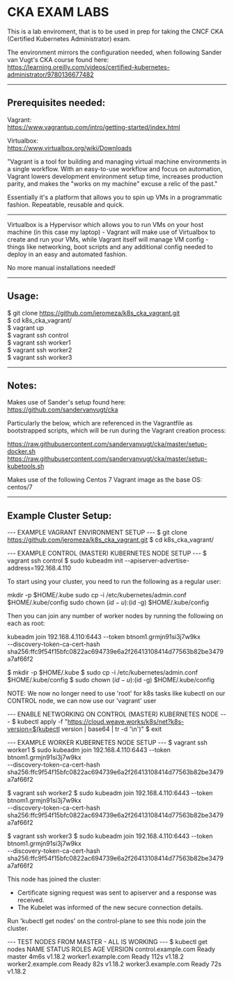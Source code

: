 # CKA EXAM LABS

This is a lab enviroment, that is to be used in prep for taking the CNCF CKA (Certified Kubernetes Administrator) exam.

The environment mirrors the configuration needed, when following Sander van Vugt's CKA course found here:
https://learning.oreilly.com/videos/certified-kubernetes-administrator/9780136677482

-------------------------
Prerequisites needed:
-------------------------
Vagrant:  
https://www.vagrantup.com/intro/getting-started/index.html

Virtualbox:  
https://www.virtualbox.org/wiki/Downloads  
  
"Vagrant is a tool for building and managing virtual machine environments in a single workflow. With an easy-to-use workflow and focus on automation, Vagrant lowers development environment setup time, increases production parity, and makes the "works on my machine" excuse a relic of the past."

Essentially it's a platform that allows you to spin up VMs in a programmatic fashion. Repeatable, reusable and quick.

---

Virtualbox is a Hypervisor which allows you to run VMs on your host machine (in this case my laptop) - Vagrant will make use of Virtualbox to create and run your VMs, while Vagrant itself will manage VM config - things like networking, boot scripts and any additional config needed to deploy in an easy and automated fashion.

No more manual installations needed!  

-------------------------
Usage:
-------------------------
$ git clone https://github.com/jeromeza/k8s_cka_vagrant.git  
$ cd k8s_cka_vagrant/  
$ vagrant up    
$ vagrant ssh control   
$ vagrant ssh worker1  
$ vagrant ssh worker2  
$ vagrant ssh worker3  

-------------------------
Notes:
-------------------------
Makes use of Sander's setup found here:
https://github.com/sandervanvugt/cka

Particularly the below, which are referenced in the Vagrantfile as bootstrapped scripts, which will be run during the Vagrant creation process:

https://raw.githubusercontent.com/sandervanvugt/cka/master/setup-docker.sh
https://raw.githubusercontent.com/sandervanvugt/cka/master/setup-kubetools.sh

Makes use of the following Centos 7 Vagrant image as the base OS:  
centos/7

-------------------------
Example Cluster Setup:
-------------------------

--- EXAMPLE VAGRANT ENVIRONMENT SETUP ---
$ git clone https://github.com/jeromeza/k8s_cka_vagrant.git
$ cd k8s_cka_vagrant/

--- EXAMPLE CONTROL (MASTER) KUBERNETES NODE SETUP ---
$ vagrant ssh control
$ sudo kubeadm init --apiserver-advertise-address=192.168.4.110

To start using your cluster, you need to run the following as a regular user:

  mkdir -p $HOME/.kube
  sudo cp -i /etc/kubernetes/admin.conf $HOME/.kube/config
  sudo chown $(id -u):$(id -g) $HOME/.kube/config

Then you can join any number of worker nodes by running the following on each as root:

kubeadm join 192.168.4.110:6443 --token btnom1.grmjn91si3j7w9kx \
    --discovery-token-ca-cert-hash sha256:ffc9f54f15bfc0822ac694739e6a2f26413108414d77563b82be3479a7af66f2

$ mkdir -p $HOME/.kube
$ sudo cp -i /etc/kubernetes/admin.conf $HOME/.kube/config
$ sudo chown $(id -u):$(id -g) $HOME/.kube/config

NOTE: We now no longer need to use 'root' for k8s tasks like kubectl on our CONTROL node, we can now use our 'vagrant' user

--- ENABLE NETWORKING ON CONTROL (MASTER) KUBERNETES NODE ---
$ kubectl apply -f "https://cloud.weave.works/k8s/net?k8s-version=$(kubectl version | base64 | tr -d '\n')"
$ exit

--- EXAMPLE WORKER KUBERNETES NODE SETUP ---
$ vagrant ssh worker1
$ sudo kubeadm join 192.168.4.110:6443 --token btnom1.grmjn91si3j7w9kx \
    --discovery-token-ca-cert-hash sha256:ffc9f54f15bfc0822ac694739e6a2f26413108414d77563b82be3479a7af66f2

$ vagrant ssh worker2
$ sudo kubeadm join 192.168.4.110:6443 --token btnom1.grmjn91si3j7w9kx \
    --discovery-token-ca-cert-hash sha256:ffc9f54f15bfc0822ac694739e6a2f26413108414d77563b82be3479a7af66f2

$ vagrant ssh worker3
$ sudo kubeadm join 192.168.4.110:6443 --token btnom1.grmjn91si3j7w9kx \
    --discovery-token-ca-cert-hash sha256:ffc9f54f15bfc0822ac694739e6a2f26413108414d77563b82be3479a7af66f2

This node has joined the cluster:
* Certificate signing request was sent to apiserver and a response was received.
* The Kubelet was informed of the new secure connection details.

Run 'kubectl get nodes' on the control-plane to see this node join the cluster.

--- TEST NODES FROM MASTER - ALL IS WORKING ---
$ kubectl get nodes
NAME                  STATUS   ROLES    AGE    VERSION
control.example.com   Ready    master   4m6s   v1.18.2
worker1.example.com   Ready    <none>   112s   v1.18.2
worker2.example.com   Ready    <none>   82s    v1.18.2
worker3.example.com   Ready    <none>   72s    v1.18.2
